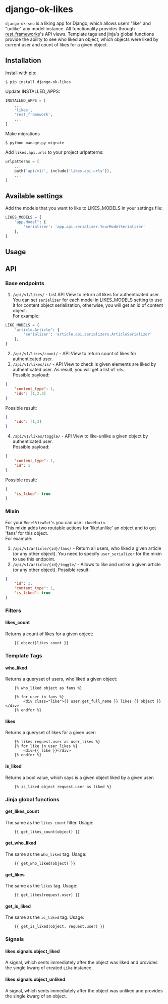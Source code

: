 # django-ok-likes

`django-ok-seo` is a liking app for Django, which allows users "like" and "unlike" any model instance. All functionality provides through [rest_frameworks](https://www.django-rest-framework.org/)'s API views. Template tags and jinja's global functions provide the ability to see who liked an object, which objects were liked by current user and count of likes for a given object.

## Installation

Install with pip:

```shell
$ pip install django-ok-likes
```

Update INSTALLED_APPS:

```python
INSTALLED_APPS = [
    ...
    'likes',
    'rest_framework',
    ...
]
```

Make migrations
```shell
$ python manage.py migrate
```

Add `likes.api.urls` to your project urlpatterns:

```python
urlpatterns = [
    ...
    path('api/v1/', include('likes.api.urls')),
    ...
]
```

## Available settings
Add the models that you want to like to LIKES_MODELS in your settings file:

```python
LIKES_MODELS = {
    "app.Model": {
        'serializer': 'app.api.serializer.YourModelSerializer'
    },
}
```

## Usage

## API

### Base endpoints

1. `/api/v1/likes/` - List API View to return all likes for authenticated user.  
You can set `serializer` for each model in LIKES_MODELS setting to use it for content object serialization, otherwise, you will get an id of content object.  
For example:
```python
LIKE_MODELS = {
    "article.Article": {
        'serializer': 'article.api.serializers.ArticleSerializer'
    },
}
```
2. `/api/v1/likes/count/` - API View to return count of likes for authenticated user.
3. `/api/v1/likes/is/` - API View to check is given elements are liked by authenticated user. As result, you will get a list of `ids`.  
Possible payload:
```json
{
    "content_type": 1,
    "ids": [1,2,3]
}
```
Possible result:
```json
{
    "ids": [1,3]
}
```
4. `/api/v1/likes/toggle/` - API View to like-unlike a given object by authenticated user.  
Possible payload:
```json
{
    "content_type": 1,
    "id": 1
}
```
Possible result:
```json
{
    "is_liked": true
}
```
### Mixin
For your `ModelViewSet`'s you can use `LikedMixin`.  
This mixin adds two routable actions for 'like\unlike' an object and to get 'fans' for this object.  
For example:
1. `/api/v1/article/{id}/fans/` - Return all users, who liked a given article (or any other object). You need to specify `user_serializer` for the mixin to use this endpoint.
2. `/api/v1/article/{id}/toggle/` - Allows to like and unlike a given article (or any other object).
Possible result:
```json
{
    "id": 1,
    "content_type": 1,
    "is_liked": true
}
```

### Filters
#### likes_count
Returns a count of likes for a given object:
```django
    {{ object|likes_count }}
```
### Template Tags
#### who_liked
Returns a queryset of users, who liked a given object:
```django
    {% who_liked object as fans %}

    {% for user in fans %}
        <div class="like">{{ user.get_full_name }} likes {{ object }}</div>
    {% endfor %}
```
#### likes
Returns a queryset of likes for a given user:
```django
    {% likes request.user as user_likes %}
    {% for like in user_likes %}
        <div>{{ like }}</div>
    {% endfor %}
```
#### is_liked
Returns a bool value, which says is a given object liked by a given user:
```django
    {% is_liked object request.user as liked %}
```

### Jinja global functions
#### get_likes_count
The same as the `likes_count` filter.
Usage:
```django
    {{ get_likes_count(object) }}
```
#### get_who_liked
The same as the `who_liked` tag.
Usage:
```django
    {{ get_who_liked(object) }}
```
#### get_likes
The same as the `likes` tag.
Usage:
```django
    {{ get_likes(request.user) }}
```
#### get_is_liked
The same as the `is_liked` tag.
Usage:
```django
    {{ get_is_liked(object, request.user) }}
```
### Signals
#### likes.signals.object_liked
A signal, which sents immediately after the object was liked and provides the single kwarg of created `Like` instance.

#### likes.signals.object_unliked
A signal, which sents immediately after the object was unliked and provides the single kwarg of an object.